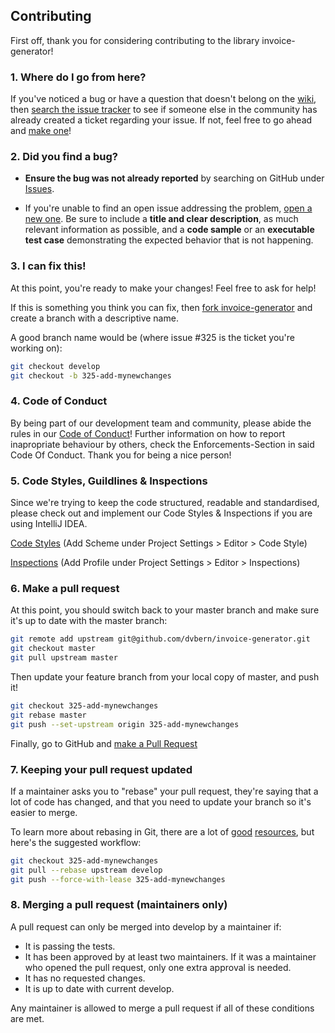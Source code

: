 ## Contributing

First off, thank you for considering contributing to the library invoice-generator!
### 1. Where do I go from here?

If you've noticed a bug or have a question that doesn't belong on the
[wiki](https://github.com/dvbern/invoice-generator/wiki), then
[search the issue tracker](https://github.com/dvbern/invoice-generator/issues)
to see if someone else in the community has already created a ticket regarding your issue.
If not, feel free to go ahead and [make one](https://github.com/dvbern/invoice-generator/issues/new)!

### 2. Did you find a bug?

* **Ensure the bug was not already reported** by searching on GitHub under 
[Issues](https://github.com/dvbern/invoice-generator/issues).

* If you're unable to find an open issue addressing the problem, 
[open a new one](https://github.com/dvbern/invoice-generator/issues/new). 
Be sure to include a **title and clear description**, as much relevant information as possible, 
and a **code sample** or an **executable test case** demonstrating the expected behavior that is not happening.

### 3. I can fix this!

At this point, you're ready to make your changes! Feel free to ask for help!

If this is something you think you can fix, then
[fork invoice-generator](https://help.github.com/articles/fork-a-repo)
and create a branch with a descriptive name.

A good branch name would be (where issue #325 is the ticket you're working on):

```sh
git checkout develop
git checkout -b 325-add-mynewchanges
```

### 4. Code of Conduct

By being part of our development team and community, please abide the rules in our
 [Code of Conduct](CODE_OF_CONDUCT.md)! 
Further information on how to report inapropriate behaviour by others, check the Enforcements-Section 
in said Code Of Conduct. Thank you for being a nice person!
 
### 5. Code Styles, Guildlines & Inspections

Since we're trying to keep the code structured, readable and standardised, please check out and implement our 
Code Styles & Inspections if you are using IntelliJ IDEA.

[Code Styles](https://raw.githubusercontent.com/dvbern/codestyles/master/src!IDE-settings!IntelliJ!DVBern-Conventions-2017-05-29.xml)
(Add Scheme under Project Settings > Editor > Code Style)
 
[Inspections](https://raw.githubusercontent.com/dvbern/codestyles/master/src!IDE-settings!IntelliJ!DVBern_Inspections_2017_05_19.xml)
(Add Profile under Project Settings > Editor > Inspections)

### 6. Make a pull request

At this point, you should switch back to your master branch and make sure it's
up to date with the master branch:

```sh
git remote add upstream git@github.com/dvbern/invoice-generator.git
git checkout master
git pull upstream master
```

Then update your feature branch from your local copy of master, and push it!

```sh
git checkout 325-add-mynewchanges
git rebase master
git push --set-upstream origin 325-add-mynewchanges
```

Finally, go to GitHub and
[make a Pull Request](https://help.github.com/articles/creating-a-pull-request)


### 7. Keeping your pull request updated

If a maintainer asks you to "rebase" your pull request, they're saying that a lot of code
has changed, and that you need to update your branch so it's easier to merge.

To learn more about rebasing in Git, there are a lot of
[good](http://git-scm.com/book/en/Git-Branching-Rebasing)
[resources](https://help.github.com/articles/interactive-rebase),
but here's the suggested workflow:

```sh
git checkout 325-add-mynewchanges
git pull --rebase upstream develop
git push --force-with-lease 325-add-mynewchanges
```

### 8. Merging a pull request (maintainers only)

A pull request can only be merged into develop by a maintainer if:

* It is passing the tests.
* It has been approved by at least two maintainers. If it was a maintainer who
  opened the pull request, only one extra approval is needed.
* It has no requested changes.
* It is up to date with current develop.

Any maintainer is allowed to merge a pull request if all of these conditions are met.
